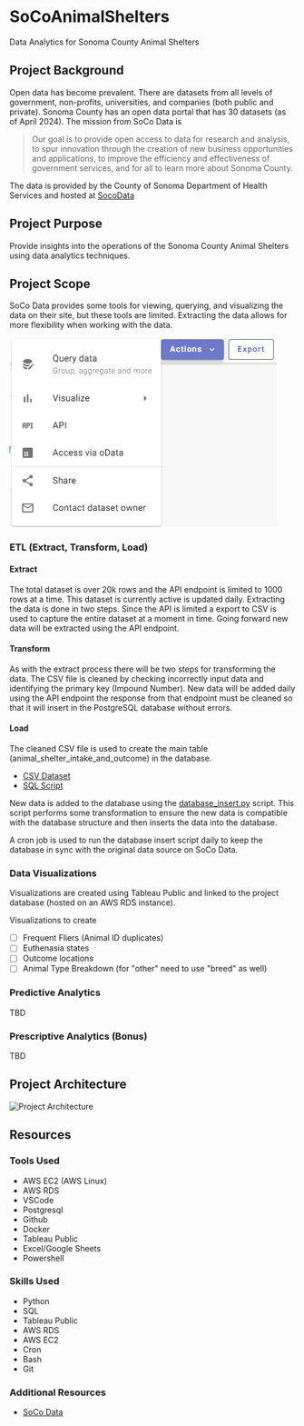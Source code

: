 # SoCoAnimalShelters
Data Analytics for Sonoma County Animal Shelters

## Project Background
Open data has become prevalent.  There are datasets from all levels of government, non-profits, universities, and companies (both public and private).  Sonoma County has an open data portal that has 30 datasets (as of April 2024).  The mission from SoCo Data is
> Our goal is to provide open access to data for research and analysis, to spur innovation through the creation of new business opportunities and applications, to improve the efficiency and effectiveness of government services, and for all to learn more about Sonoma County.

The data is provided by the County of Sonoma Department of Health Services and hosted at [SocoData](https://data.sonomacounty.ca.gov/Government/Animal-Shelter-Intake-and-Outcome/924a-vesw/about_data)


## Project Purpose
Provide insights into the operations of the Sonoma County Animal Shelters using data analytics techniques.

## Project Scope
SoCo Data provides some tools for viewing, querying, and visualizing the data on their site, but these tools are limited.  Extracting the data allows for more flexibility when working with the data.

![screenshot of the tools available for interacting the the dataset](/assets/img/soco_data_actions.png)

### ETL (Extract, Transform, Load)

#### Extract
The total dataset is over 20k rows and the API endpoint is limited to 1000 rows at a time.  This dataset is currently active is updated daily. Extracting the data is done in two steps.  Since the API is limited a export to CSV is used to capture the entire dataset at a moment in time.  Going forward new data will be extracted using the API endpoint.

#### Transform
As with the extract process there will be two steps for transforming the data.  The CSV file is cleaned by checking incorrectly input data and identifying the primary key (Impound Number).  New data will be added daily using the API endpoint the response from that endpoint must be cleaned so that it will insert in the PostgreSQL database without errors.

#### Load
The cleaned CSV file is used to create the main table (animal_shelter_intake_and_outcome) in the database.
- [CSV Dataset](/datasets/Animal_Shelter_Intake_and_Outcome_20240402.csv)
- [SQL Script](/sql/animal_shelter_intake_and_outcome_202404032309.sql)

New data is added to the database using the [database_insert.py](database_insert.py) script.  This script performs some transformation to ensure the new data is compatible with the database structure and then inserts the data into the database.

A cron job is used to run the database insert script daily to keep the database in sync with the original data source on SoCo Data.

### Data Visualizations
Visualizations are created using Tableau Public and linked to the project database (hosted on an AWS RDS instance).

Visualizations to create
- [ ] Frequent Fliers (Animal ID duplicates)
- [ ] Euthenasia states
- [ ] Outcome locations
- [ ] Animal Type Breakdown (for "other" need to use "breed" as well)

### Predictive Analytics
TBD

### Prescriptive Analytics (Bonus)
TBD

## Project Architecture

![Project Architecture](/assets/img/network_diagram.drawio.png)

## Resources

### Tools Used
- AWS EC2 (AWS Linux)
- AWS RDS
- VSCode
- Postgresql
- Github
- Docker
- Tableau Public
- Excel/Google Sheets
- Powershell


### Skills Used
- Python
- SQL
- Tableau Public
- AWS RDS
- AWS EC2
- Cron
- Bash
- Git

### Additional Resources
- [SoCo Data](https://data.sonomacounty.ca.gov/)
